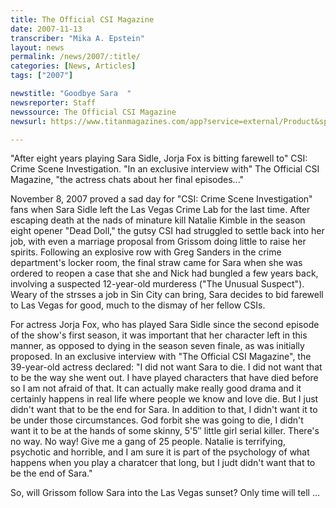```yaml
---
title: The Official CSI Magazine
date: 2007-11-13
transcriber: "Mika A. Epstein"
layout: news
permalink: /news/2007/:title/
categories: [News, Articles]
tags: ["2007"]

newstitle: "Goodbye Sara  "
newsreporter: Staff
newssource: The Official CSI Magazine
newsurl: https://www.titanmagazines.com/app?service=external/Product&sp=l1075&sp=Sen&sp=SUS

---
```

"After eight years playing Sara Sidle, Jorja Fox is bitting farewell to" CSI: Crime Scene Investigation. "In an exclusive interview with" The Official CSI Magazine, "the actress chats about her final episodes..."

November 8, 2007 proved a sad day for "CSI: Crime Scene Investigation" fans when Sara Sidle left the Las Vegas Crime Lab for the last time. After escaping death at the nads of minature kill Natalie Kimble in the season eight opener "Dead Doll," the gutsy CSI had struggled to settle back into her job, with even a marriage proposal from Grissom doing little to raise her spirits. Following an explosive row with Greg Sanders in the crime department's locker room, the final straw came for Sara when she was ordered to reopen a case that she and Nick had bungled a few years back, involving a suspected 12-year-old murderess ("The Unusual Suspect"). Weary of the strsses a job in Sin City can bring, Sara decides to bid farewell to Las Vegas for good, much to the dismay of her fellow CSIs.

For actress Jorja Fox, who has played Sara Sidle since the second episode of the show's first season, it was important that her character left in this manner, as opposed to dying in the season seven finale, as was initially proposed. In an exclusive interview with "The Official CSI Magazine", the 39-year-old actress declared: "I did not want Sara to die. I did not want that to be the way she went out. I have played characters that have died before so I am not afraid of that. It can actually make really good drama and it certainly happens in real life where people we know and love die. But I just didn't want that to be the end for Sara. In addition to that, I didn't want it to be under those circumstances. God forbit she was going to die, I didn't want it to be at the hands of some skinny, 5'5&#8243; little girl serial killer. There's no way. No way! Give me a gang of 25 people. Natalie is terrifying, psychotic and horrible, and I am sure it is part of the psychology of what happens when you play a charatcer that long, but I judt didn't want that to be the end of Sara."

So, will Grissom follow Sara into the Las Vegas sunset? Only time will tell ...
